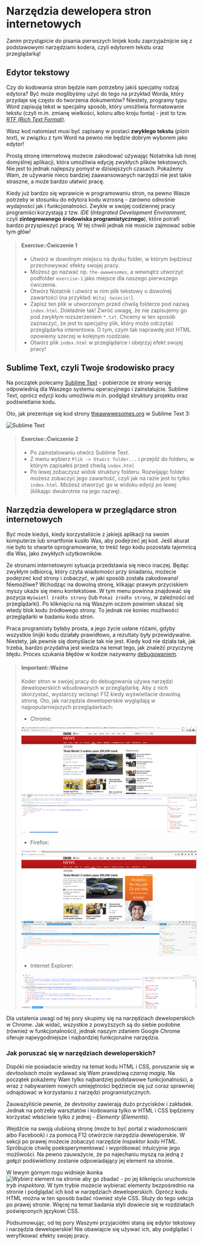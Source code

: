 # Narzędzia dewelopera stron internetowych

Zanim przystąpicie do pisania pierwszych linijek kodu zaprzyjaźnijcie się z podstawowymi narzędziami kodera, czyli edytorem tekstu oraz przeglądarką!

## Edytor tekstowy

Czy do kodowania stron będzie nam potrzebny jakiś specjalny rodzaj edytora? Być może moglibyśmy użyć do tego na przykład Worda, który przydaje się często do tworzenia dokumentów? Niestety, programy typu Word zapisują tekst w specjalny sposób, który umożliwia formatowanie tekstu (czyli m.in. zmianę wielkości, koloru albo kroju fonta) - jest to tzw. *[RTF (Rich Text Format)](https://pl.wikipedia.org/wiki/Rich_Text_Format)*.

Wasz kod natomiast musi być zapisany w postaci **zwykłego tekstu** (*plain text*), w związku z tym Word na pewno nie będzie dobrym wyborem jako edytor!

Prostą stronę internetową możecie zakodować używając Notatnika lub innej domyślnej aplikacji, która umożliwia edycję zwykłych plików tekstowych. Nie jest to jednak najlepszy pomysł w dzisiejszych czasach. Pokażemy Wam, że używanie nieco bardziej zaawansowanych narzędzi nie jest takie straszne, a może bardzo ułatwić pracę.

Kiedy już bardzo się wprawicie w programowaniu stron, na pewno Wasze potrzeby w stosunku do edytora kodu wzrosną - zarówno odnośnie wydajności jak i funkcjonalności. Zwykle w swojej codziennej pracy programiści korzystają z tzw. *IDE* (*Integrated Development Environment*, czyli **zintegrowanego środowiska programistycznego**), które potrafi bardzo przyspieszyć pracę. W tej chwili jednak nie musicie zajmować sobie tym głów!

> #### Exercise::Ćwiczenie 1
>
>- Utwórz w dowolnym miejscu na dysku folder, w którym będziesz przechowywać efekty swojej pracy. 
>- Możesz go nazwać np. `the-awwwesomes`, a wewnątrz utworzyć podfolder `exercise-1` jako miejsce dla naszego pierwszego ćwiczenia.
>- Otwórz Notatnik i utwórz w nim plik tekstowy o dowolnej zawartości (na przykład: `Witaj świecie!`).
>- Zapisz ten plik w utworzonym przed chwilą folderze pod nazwą `index.html`. Dokładnie tak! Zwróć uwagę, że nie zapisujemy go pod zwykłym rozszerzeniem `*.txt`. Chcemy w ten sposób zaznaczyć, że jest to specjalny plik, który może odczytać przeglądarka interentowa. O tym, czym tak naprawdę jest HTML opowiemy szerzej w kolejnym rozdziale.
>- Otwórz plik `index.html` w przeglądarce i obejrzyj efekt swojej pracy!

## Sublime Text, czyli Twoje środowisko pracy

Na początek polecamy [Sublime Text](https://www.sublimetext.com/3) - pobierzcie ze strony wersję odpowiednią dla Waszego systemu operacyjnego i zainstalujcie. Sublime Text, oprócz edycji kodu umożliwia m.in. podgląd struktury projektu oraz podświetlanie kodu. 

Oto, jak prezentuje się kod strony [theawwwesomes.org](http://theawwwesomes.org) w Sublime Text 3:

![Sublime Text](/images/sublime-screenshot.png "Sublime Text")

> #### Exercise::Ćwiczenie 2
>
>- Po zainstalowaniu otwórz Sublime Text.
>- Z menu wybierz `Plik -> Otwórz folder...` i przejdź do folderu, w którym zapisałeś przed chwilą `index.html`
>- Po lewej zobaczysz widok struktury folderu. Rozwijając folder możesz zobaczyć jego zawartość, czyli jak na razie jest to tylko `index.html`. Możesz otworzyć go w widoku edycji po lewej (klikając dwukrotnie na jego nazwę).

## Narzędzia dewelopera w przeglądarce stron internetowych

Być może kiedyś, kiedy korzystaliście z jakiejś aplikacji na swoim komputerze lub smartfonie kusiło Was, aby podejrzeć jej kod. Jeśli akurat nie było to otwarte oprogramowanie, to treść tego kodu pozostała tajemnicą dla Was, jako zwykłych użytkowników.

Ze stronami internetowymi sytuacja przedstawia się nieco inaczej. Będąc zwykłym odbiorcą, który czyta wiadomości przy śniadaniu, możecie podejrzeć kod strony i zobaczyć, w jaki sposób została zakodowana! Niemożliwe? Wchodząc na dowolną stronę, klikając prawym przyciskiem myszy ukaże się menu kontekstowe. W tym menu powinna znajdować się pozycja `Wyświetl źródło strony` (lub `Pokaż źródło strony`, w zależności od przeglądarki). Po kliknięciu na nią Waszym oczom powinien ukazać się wtedy blok kodu źródłowego strony. To jednak nie koniec możliwości przeglądarki w badaniu kodu stron.

Praca programisty byłaby prosta, a jego życie usłane różami, gdyby wszystkie linijki kodu działały prawidłowo, a rezultaty były przewidywalne. Niestety, jak pewnie się domyślacie tak nie jest. Kiedy kod nie działa tak, jak trzeba, bardzo przydatna jest wiedza na temat tego, jak znaleźć przyczynę błędu. Proces szukania błędów w kodzie nazywamy [debugowaniem](https://pl.wikipedia.org/wiki/Debugowanie).

> #### Important::Ważne
>
>Koder stron w swojej pracy do debugowania używa narzędzi deweloperskich wbudowanych w przeglądarkę. Aby z nich skorzystać, wystarczy wcisnąć F12 kiedy wyświetlacie dowolną stronę. Oto, jak narzędzia deweloperskie wyglądają w najpopularniejszych przeglądarkach:
>
>- Chrome:
>
>![Narzędzia dewelopera Chrome](/images/chrome-devtools.png "Narzędzia dewelopera Chrome")
>
>- Firefox:
>
>![Narzędzia dewelopera Firefox](/images/ff-devtools.png "Narzędzia dewelopera Firefox")
>
>- Internet Explorer:
>
>![Narzędzia dewelopera Internet Explorer](/images/ie-devtools.png "Narzędzia dewelopera Internet Explorer")

Dla ustalenia uwagi od tej pory skupimy się na narzędziach deweloperskich w Chrome. Jak widać, wszystkie z powyższych są do siebie podobne (również w funkcjonalności), jednak naszym zdaniem Google Chrome oferuje najwygodniejsze i najbardziej funkcjonalne narzędzia.

### Jak poruszać się w narzędziach deweloperskich?

Dopóki nie posiadacie wiedzy na temat kodu HTML i CSS, poruszanie się w *devtoolsach* może wydawać się Wam prawdziwą *czarną magią*. Na początek pokażemy Wam tylko najbardziej podstawowe funkcjonalności, a wraz z nabywaniem nowych umiejętności będziecie się już coraz sprawniej odnajdować w korzystaniu z narzędzi programistycznych.

Zauważyliście pewnie, że *devtoolsy* zawierają dużo przycisków i zakładek. Jednak na potrzeby warsztatów i kodowania tylko w HTML i CSS będziemy korzystać właściwie tylko z jednej - *Elementy* (*Elements*).

Wejdźcie na swoją ulubioną stronę (może to być portal z wiadomościami albo Facebook) i za pomocą F12 otwórzcie narzędzia deweloperskie. W sekcji po prawej możecie zobaczyć narzędzie *Inspektor kodu HTML*. Spróbujcie chwilę poeksperymentować i wypróbować intuicyjnie jego możliwości. Na pewno zauważycie, że po najechaniu myszą na jedną z *gałęzi* podświetlony zostanie odpowiadający jej element na stronie.

W lewym górnym rogu widnieje ikonka ![Wybierz element na stronie aby go zbadać](/images/inspector-ico.png "Wybierz element na stronie aby go zbadać") - po jej kliknięciu uruchomicie *tryb inspektora*. W tym trybie możecie wybierać elementy bezpośrednio na stronie i podglądać ich kod w narzędziach deweloperskich. Oprócz kodu HTML można w ten sposób badać również style CSS. Służy do tego sekcja po prawej stronie. Więcej na temat badania styli dowiecie się w rozdziałach poświęconych językowi CSS.

Podsumowując, od tej pory Waszymi przyjaciółmi staną się edytor tekstowy i narzędzia deweloperskie! Nie obawiajcie się używać ich, aby podglądać i weryfikować efekty swojej pracy.